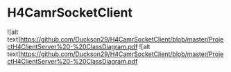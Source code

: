 # H4CamrSocketClient
![alt text]https://github.com/Duckson29/H4CamrSocketClient/blob/master/ProjectH4ClientServer%20-%20ClassDiagram.pdf
![alt text]https://github.com/Duckson29/H4CamrSocketClient/blob/master/ProjectH4ClientServer%20-%20ClassDiagram.pdf
